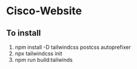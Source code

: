 # Cisco-Website

## To install 

1. npm install -D tailwindcss postcss autoprefixer
2. npx tailwindcss init
3. npm run build:tailwinds
